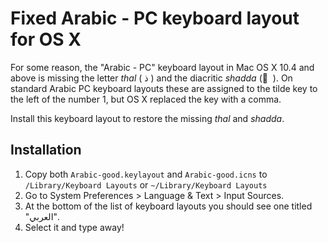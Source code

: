 # Fixed Arabic - PC keyboard layout for OS X

For some reason, the "Arabic - PC" keyboard layout in Mac OS X 10.4 and above is missing the letter *thal* ( ذ ) and the diacritic *shadda* ( ّ ). On standard Arabic PC keyboard layouts these are assigned to the tilde key to the left of the number 1, but OS X replaced the key with a comma. 

Install this keyboard layout to restore the missing *thal* and *shadda*.

## Installation

1. Copy both `Arabic-good.keylayout` and `Arabic-good.icns` to `/Library/Keyboard Layouts` or `~/Library/Keyboard Layouts`
2. Go to System Preferences > Language & Text > Input Sources.
3. At the bottom of the list of keyboard layouts you should see one titled "العربي".
4. Select it and type away!
